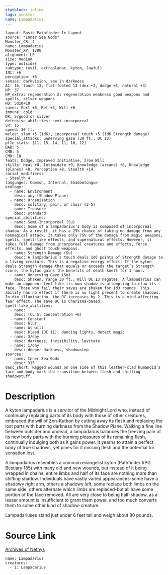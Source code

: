 ```yaml
---
statblock: inline
tags: monster
name: Lampadarius
---
```

```statblock
layout: Basic Pathfinder 1e Layout
source: "Inner Sea Gods"
Monster_CR: 4
name: Lampadarius
Monster_XP: 1200
alignment: LE
size: Medium
type: outsider
subtype: (evil, extraplanar, kyton, lawful)
INI: +6
perception: +8
senses: darkvision, see in darkness
AC: 16, touch 13, flat-footed 13 (dex +2, dodge +1, natural +3)
HP: 37
HP_extra: regeneration 2; regeneration weakness good weapons and spells, silver weapons
HD: 5d10+10
saves: Fort +6, Ref +3, Will +6
immune: cold
DR: 5/good or silver
defensive_abilities: semi-incorporeal
SR: 15
speed: 30 ft.
melee: slam +5 (1d6), incorporeal touch +5 (1d6 Strength damage)
special_attacks: unnerving gaze (30 ft., DC 13)
pf1e_stats: [11, 15, 14, 11, 10, 12]
BAB: 5
CMB: 5
CMD: 18
feats: Dodge, Improved Initiative, Iron Will
skills: Heal +8, Intimidate +9, Knowledge (arcana) +8, Knowledge (planes) +8, Perception +8, Stealth +14
racial_modifiers:
- Stealth 4
languages: Common, Infernal, Shadowtongue
ecology:
  - name: Environment
    desc: any (Shadow Plane)
  - name: Organisation
    desc: solitary, pair, or choir (3-5)
  - name: Treasure
    desc: standard
special_abilities:
  - name: Semi-Incorporeal (Su)
    desc: Some of a lampadarius’s body is composed of incorporeal shadow. As a result, it has a 25% chance of taking no damage from any nonmagical attack. It takes only 75% of the damage from magic weapons, spells, spell-like effects, and supernatural effects. However, it takes full damage from incorporeal creatures and effects, force effects, and ghost touch weapons.
  - name: Strength Damage (Su)
    desc: A lampadarius’s touch deals 1d6 points of Strength damage to a living creature. This is a negative energy effect. If the kyton deals Strength damage that equals or exceeds the target’s Strength score, the kyton gains the benefits of death knell for 1 hour.
  - name: Unnerving Gaze (Su)
    desc: Shaken, range 30 ft., Will DC 13 negates. A lampadarius can make an opponent feel like its own shadow is attempting to claw its face. Those who fail their saves are shaken for 1d3 rounds. This ability has no effect if there is no light present to create shadows. In dim illumination, the DC increases by 2. This is a mind-affecting fear effect. The save DC is Charisma-based.
spell-like_abilities:
  - name:
    desc: (CL 5; Concentration +6)
  - name: Constant
    desc: blur
  - name: At will
    desc: bleed (DC 11), dancing lights, detect magic
  - name: 3/day
    desc: darkness, invisibility, levitate
  - name: 1/day
    desc: deeper darkness, shadowstep
sources:
  - name: Inner Sea Gods
    desc: 315
desc_short: Ragged wounds on one side of this leather-clad humanoid’s face and body mark the transition between flesh and shifting shadowstuff.
```
# Description
A kyton lampadarius is a servitor of the Midnight Lord who, instead of continually replacing parts of its body with those of other creatures, embraced the will of Zon-Kuthon by cutting away its flesh and replacing the lost parts with burning darkness from the Shadow Plane. Walking a fine line between outsider and undead, a lampadarius balances the freezing pain of its new body parts with the burning pleasures of its remaining flesh, continually indulging both as it gains power. It yearns to attain a perfect body of true shadows, yet pines for it missing flesh and the potential for sensation lost.

A lampadarius resembles a common evangelist kyton (Pathfinder RPG Bestiary 185) with many old and new wounds, but instead of it being wrapped in chains, entire limbs and half of its face are nothing more than shifting shadow. Individuals have vastly varied appearances-some have a shadowy right arm, others a shadowy left, some replace both limbs on the same side, others alternate which limbs are replaced-but all have some portion of the face removed. All are very close to being half-shadow, as a lesser amount is insufficient to grant them power, and too much converts them to some other kind of shadow-creature.

Lampadariuses stand just under 6 feet tall and weigh about 80 pounds.
# Source Link
[Archives of Nethys](https://aonprd.com/MonsterDisplay.aspx?ItemName=Lampadarius)
```encounter-table
name: Lampadarius
creatures:
  - 1: Lampadarius
```
